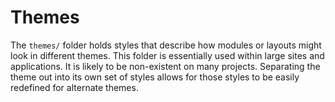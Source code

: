 # Themes

The `themes/` folder holds styles that describe how modules or layouts might look in different themes.
This folder is essentially used within large sites and applications. It is likely to be non-existent on many projects.
Separating the theme out into its own set of styles allows for those styles to be easily redefined for alternate themes.
